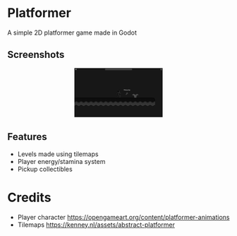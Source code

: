 # Platformer
A simple 2D platformer game made in Godot

## Screenshots
<p align="center">
    <img src="misc/screenshots/screenshot0.png" alt="Screenshot 0" width="200"/>
</p>

## Features
- Levels made using tilemaps
- Player energy/stamina system
- Pickup collectibles

# Credits
- Player character https://opengameart.org/content/platformer-animations
- Tilemaps https://kenney.nl/assets/abstract-platformer
